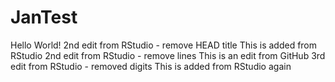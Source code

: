 # JanTest
Hello World!
2nd edit from RStudio - remove HEAD title
This is added from RStudio
2nd edit from RStudio - remove lines
This is an edit from GitHub
3rd edit from RStudio - removed digits
This is added from RStudio again